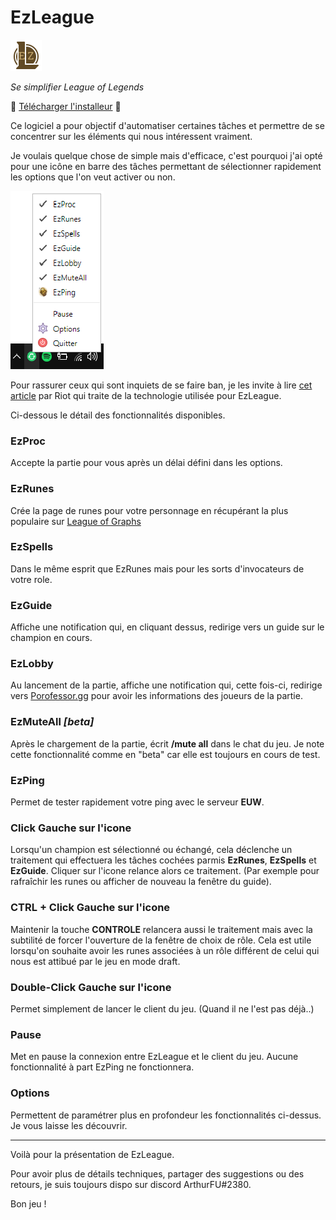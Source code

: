 # EzLeague

![alt text](https://github.com/ArthurSaurel/EzLeague/blob/master/ressources/newmain.png)

*Se simplifier League of Legends*

&#x1F536; [Télécharger l'installeur](https://github.com/ArthurSaurel/EzLeague/releases/tag/EzSetup) &#x1F536;

Ce logiciel a pour objectif d'automatiser certaines tâches et permettre de se concentrer sur les éléments qui nous intéressent vraiment. 

Je voulais quelque chose de simple mais d'efficace, c'est pourquoi j'ai opté pour une icône en barre des tâches permettant de sélectionner rapidement les options que l'on veut activer ou non.

![alt text](https://github.com/ArthurSaurel/EzLeague/blob/master/img/ezleague_menu.PNG)

Pour rassurer ceux qui sont inquiets de se faire ban, je les invite à lire [cet article](https://developer.riotgames.com/league-client-apis.html) par Riot qui traite de la technologie utilisée pour EzLeague. 

Ci-dessous le détail des fonctionnalités disponibles. 

### EzProc 
Accepte la partie pour vous après un délai défini dans les options.

### EzRunes
Crée la page de runes pour votre personnage en récupérant la plus populaire sur [League of Graphs](https://www.leagueofgraphs.com/fr/)

### EzSpells 
Dans le même esprit que EzRunes mais pour les sorts d'invocateurs de votre role. 

### EzGuide
Affiche une notification qui, en cliquant dessus, redirige vers un guide sur le champion en cours.

### EzLobby
Au lancement de la partie, affiche une notification qui, cette fois-ci, redirige vers [Porofessor.gg](https://porofessor.gg/) pour avoir les informations des joueurs de la partie.

### EzMuteAll  *[beta]*
Après le chargement de la partie, écrit **/mute all** dans le chat du jeu. Je note cette fonctionnalité comme en "beta" car elle est toujours en cours de test.

### EzPing
Permet de tester rapidement votre ping avec le serveur **EUW**.

### Click Gauche sur l'icone
Lorsqu'un champion est sélectionné ou échangé, cela déclenche un traitement qui effectuera les tâches cochées parmis **EzRunes**, **EzSpells** et **EzGuide**. Cliquer sur l'icone relance alors ce traitement. (Par exemple pour rafraîchir les runes ou afficher de nouveau la fenêtre du guide). 

### CTRL + Click Gauche sur l'icone
Maintenir la touche **CONTROLE** relancera aussi le traitement mais avec la subtilité de forcer l'ouverture de la fenêtre de choix de rôle. Cela est utile lorsqu'on souhaite avoir les runes associées à un rôle différent de celui qui nous est attibué par le jeu en mode draft.

### Double-Click Gauche sur l'icone
Permet simplement de lancer le client du jeu. (Quand il ne l'est pas déjà..)

### Pause
Met en pause la connexion entre EzLeague et le client du jeu. Aucune fonctionnalité à part EzPing ne fonctionnera.

### Options
Permettent de paramétrer plus en profondeur les fonctionnalités ci-dessus. Je vous laisse les découvrir.

----

Voilà pour la présentation de EzLeague.

Pour avoir plus de détails techniques, partager des suggestions ou des retours, je suis toujours dispo sur discord ArthurFU#2380.


Bon jeu !







